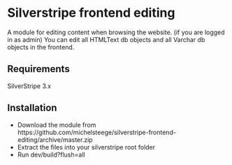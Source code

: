 Silverstripe frontend editing
=============================

A module for editing content when browsing the website. (if you are logged in as admin)
You can edit all HTMLText db objects and all Varchar db objects in the frontend.

<h2>Requirements</h2>
SilverStripe 3.x

<h2>Installation</h2>
<ul>
<li>Download the module from https://github.com/michelsteege/silverstripe-frontend-editing/archive/master.zip</li>
<li>Extract the files into your silverstripe root folder</li>
<li>Run dev/build?flush=all</li>
